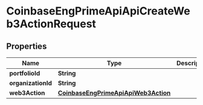 
# CoinbaseEngPrimeApiApiCreateWeb3ActionRequest

## Properties
Name | Type | Description | Notes
------------ | ------------- | ------------- | -------------
**portfolioId** | **String** |  |  [optional]
**organizationId** | **String** |  |  [optional]
**web3Action** | [**CoinbaseEngPrimeApiApiWeb3Action**](CoinbaseEngPrimeApiApiWeb3Action.md) |  |  [optional]



